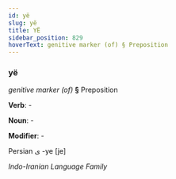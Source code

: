 ```yaml
---
id: yë
slug: yë
title: YË
sidebar_position: 829
hoverText: genitive marker (of) § Preposition
---
```


### yë

*genitive marker (of)* **§** Preposition

**Verb**: -

**Noun**: -

**Modifier**: -

Persian ی -ye [je]

*Indo-Iranian Language Family*
